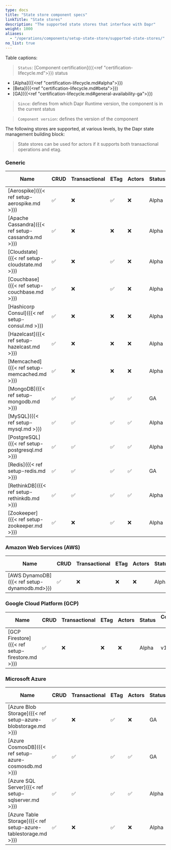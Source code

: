 ```yaml
---
type: docs
title: "State store component specs"
linkTitle: "State stores"
description: "The supported state stores that interface with Dapr"
weight: 1000
aliases: 
  - "/operations/components/setup-state-store/supported-state-stores/"
no_list: true
---
```


Table captions:

> `Status`: [Component certification]({{<ref "certification-lifecycle.md">}}) status
  - [Alpha]({{<ref "certification-lifecycle.md#alpha">}})
  - [Beta]({{<ref "certification-lifecycle.md#beta">}})
  - [GA]({{<ref "certification-lifecycle.md#general-availability-ga">}})
> `Since`: defines from which Dapr Runtime version, the component is in the current status

> `Component version`: defines the version of the component


The following stores are supported, at various levels, by the Dapr state management building block:

> State stores can be used for actors if it supports both transactional operations and etag.

### Generic

| Name                                                           | CRUD | Transactional | ETag | Actors | Status | Component version | Since |
|----------------------------------------------------------------|------|---------------------|------|------|--------| -------|------|
| [Aerospike]({{< ref setup-aerospike.md >}})                    | ✅   | ❌                  | ✅    | ❌ | Alpha  | v1 | 1.0 |
| [Apache Cassandra]({{< ref setup-cassandra.md >}})             | ✅   | ❌                  | ❌    | ❌ | Alpha  | v1 | 1.0 |
| [Cloudstate]({{< ref setup-cloudstate.md >}})                  | ✅   | ❌                  | ✅    | ❌ | Alpha  | v1 | 1.0 |
| [Couchbase]({{< ref setup-couchbase.md >}})                    | ✅   | ❌                  | ✅    | ❌ | Alpha  | v1 | 1.0 |
| [Hashicorp Consul]({{< ref setup-consul.md >}})                | ✅   | ❌                  | ❌    | ❌ | Alpha  | v1 | 1.0 |
| [Hazelcast]({{< ref setup-hazelcast.md >}})                    | ✅   | ❌                  | ❌    | ❌ | Alpha  | v1 | 1.0 |
| [Memcached]({{< ref setup-memcached.md >}})                    | ✅   | ❌                  | ❌    | ❌ | Alpha  | v1 | 1.0 |
| [MongoDB]({{< ref setup-mongodb.md >}})                        | ✅   | ✅                  | ✅    | ✅ | GA  | v1 | 1.0 |
| [MySQL]({{< ref setup-mysql.md >}})                            | ✅   | ✅                  | ✅    | ✅ | Alpha  | v1 | 1.0 |
| [PostgreSQL]({{< ref setup-postgresql.md >}})                  | ✅   | ✅                  | ✅    | ✅ | Alpha  | v1 | 1.0 |
| [Redis]({{< ref setup-redis.md >}})                            | ✅   | ✅                  | ✅    | ✅ | GA  | v1 | 1.0 |
| [RethinkDB]({{< ref setup-rethinkdb.md >}})                                                      | ✅   | ✅                  | ✅    | ✅ | Alpha  | v1 | 1.0 |
| [Zookeeper]({{< ref setup-zookeeper.md >}})                    | ✅   | ❌                  | ✅    | ❌ | Alpha  | v1 | 1.0 |


### Amazon Web Services (AWS)
| Name                                                             | CRUD | Transactional | ETag | Actors | Status | Component version | Since |
|------------------------------------------------------------------|------|---------------------|------|--------|-----|-----|-------|
| [AWS DynamoDB]({{< ref setup-dynamodb.md>}})                                                      | ✅   | ❌                   | ❌   | ❌   |  Alpha | v1 | 1.0 |

### Google Cloud Platform (GCP)
| Name                                                             | CRUD | Transactional | ETag | Actors | Status | Component version | Since |
|------------------------------------------------------------------|------|---------------------|------|--------|-----|-----|-------|
| [GCP Firestore]({{< ref setup-firestore.md >}})       | ✅   | ❌                  | ❌     | ❌     | Alpha  | v1 | 1.0 |

### Microsoft Azure

| Name                                                             | CRUD | Transactional | ETag | Actors | Status | Component version | Since |
|------------------------------------------------------------------|------|---------------------|------|--------|-----|-----|-------|
| [Azure Blob Storage]({{< ref setup-azure-blobstorage.md >}})     | ✅   | ❌                  | ✅    | ❌    | GA  | v1 | 1.0 |
| [Azure CosmosDB]({{< ref setup-azure-cosmosdb.md >}})            | ✅   | ✅                  | ✅    | ✅    | GA  | v1 | 1.0 |
| [Azure SQL Server]({{< ref setup-sqlserver.md >}})               | ✅   | ✅                  | ✅    | ✅    | Alpha  | v1 | 1.0 |
| [Azure Table Storage]({{< ref setup-azure-tablestorage.md >}})   | ✅   | ❌                  | ✅    | ❌    | Alpha  | v1 | 1.0 |
